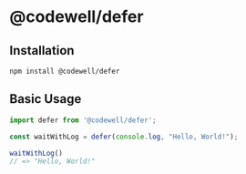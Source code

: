 # @codewell/defer

## Installation

```
npm install @codewell/defer
```

## Basic Usage

```JavaScript
import defer from '@codewell/defer';

const waitWithLog = defer(console.log, "Hello, World!");

waitWithLog()
// => "Hello, World!"
```


